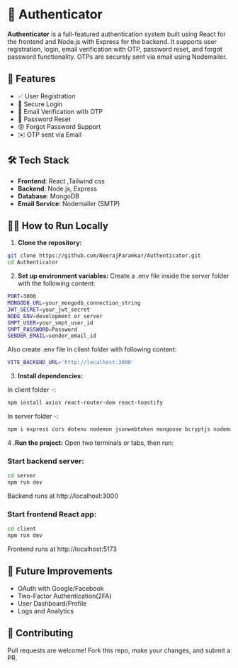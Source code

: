 # 🔐 Authenticator  
**Authenticator** is a full-featured authentication system built using React for the frontend and Node.js with Express for the backend. It supports user registration, login, email verification with OTP, password reset, and forgot password functionality. OTPs are securely sent via email using Nodemailer.  

## 🚀 Features  
- ✅ User Registration  
- 🔐 Secure Login  
- 📧 Email Verification with OTP  
- 🔁 Password Reset  
- 😵 Forgot Password Support  
- ✉️ OTP sent via Email  

## 🛠️ Tech Stack  
- **Frontend**: React ,Tailwind css 
- **Backend**: Node.js, Express  
- **Database**: MongoDB  
- **Email Service**: Nodemailer (SMTP)    

## 🧑‍💻 How to Run Locally  

1. **Clone the repository:**  
```bash
git clone https://github.com/NeerajParamkar/Authenticator.git
cd Authenticator
```
2. **Set up environment variables:**
Create a .env file inside the server folder with the following content:
```bash
PORT=3000
MONGODB_URL=your_mongodb_connection_string
JWT_SECRET=your_jwt_secret
NODE_ENV=development or server 
SMPT_USER=your_smpt_user_id
SMPT_PASSWORD=Password
SENDER_EMAIL=sender_email_id
```

Also create .env file in client folder with following content:

```bash
VITE_BACKEND_URL='http://localhost:3000'
```

3. **Install dependencies:**

In client folder -:
```bash
npm install axios react-router-dom react-toastify
```

In server folder -:
```bash
npm i express cors dotenv nodemon jsonwebtoken mongoose bcryptjs nodemailer cookie-parser
```

4 .**Run the project:**
Open two terminals or tabs, then run:

### Start backend server:
```bash
cd server
npm run dev
```

Backend runs at http://localhost:3000

### Start frontend React app:
```bash
cd client
npm run dev
```
Frontend runs at http://localhost:5173

## 🌱 Future Improvements  
- OAuth with Google/Facebook  
- Two-Factor Authentication(2FA) 
- User Dashboard/Profile  
- Logs and Analytics  

## 🤝 Contributing  
Pull requests are welcome! Fork this repo, make your changes, and submit a PR.